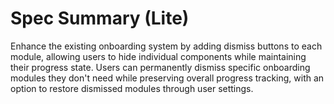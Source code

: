 # Spec Summary (Lite)

Enhance the existing onboarding system by adding dismiss buttons to each module, allowing users to hide individual components while maintaining their progress state. Users can permanently dismiss specific onboarding modules they don't need while preserving overall progress tracking, with an option to restore dismissed modules through user settings.